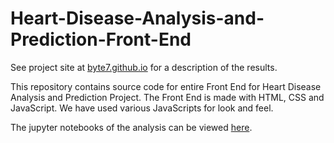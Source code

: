 # Heart-Disease-Analysis-and-Prediction-Front-End

See project site at [byte7.github.io](http://byte7.github.io/projects/heart_disease_analysis/index.html) for a description of the results.

This repository contains source code for entire Front End for Heart Disease Analysis and Prediction Project.
The Front End is made with HTML, CSS and JavaScript. We have used various JavaScripts for look and feel.

The jupyter notebooks of the analysis can be viewed [here](https://github.com/Byte7/Heart-Disease-Analysis-and-Prediction).
